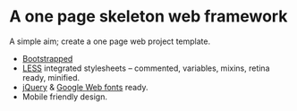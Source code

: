 # A one page skeleton web framework

A simple aim; create a one page web project template.

* [Bootstrapped](http://getbootstrap.com/)
* [LESS](http://lesscss.org/) integrated stylesheets – commented, variables, mixins, retina ready, minified.
* [jQuery](http://jquery.com/) & [Google Web fonts](http://www.google.com/fonts) ready.
* Mobile friendly design.